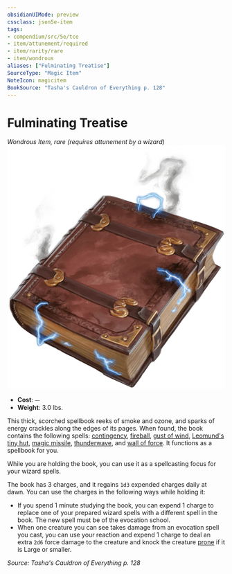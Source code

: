 ```yaml
---
obsidianUIMode: preview
cssclass: json5e-item
tags:
- compendium/src/5e/tce
- item/attunement/required
- item/rarity/rare
- item/wondrous
aliases: ["Fulminating Treatise"]
SourceType: "Magic Item"
NoteIcon: magicitem
BookSource: "Tasha's Cauldron of Everything p. 128"
---
```

# Fulminating Treatise
*Wondrous Item, rare (requires attunement by a wizard)*  
![](https://raw.githubusercontent.com/5etools-mirror-2/5etools-img/main/items/TCE/Fulminating%20Treatise.webp#right)  

- **Cost**: ⏤
- **Weight**: 3.0 lbs.

This thick, scorched spellbook reeks of smoke and ozone, and sparks of energy crackles along the edges of its pages. When found, the book contains the following spells: [contingency](/2-Mechanics/CLI/spells/contingency.md), [fireball](/2-Mechanics/CLI/spells/fireball.md), [gust of wind](/2-Mechanics/CLI/spells/gust-of-wind.md), [Leomund's tiny hut](/2-Mechanics/CLI/spells/leomunds-tiny-hut.md), [magic missile](/2-Mechanics/CLI/spells/magic-missile.md), [thunderwave](/2-Mechanics/CLI/spells/thunderwave.md), and [wall of force](/2-Mechanics/CLI/spells/wall-of-force.md). It functions as a spellbook for you.

While you are holding the book, you can use it as a spellcasting focus for your wizard spells.

The book has 3 charges, and it regains `1d3` expended charges daily at dawn. You can use the charges in the following ways while holding it:

- If you spend 1 minute studying the book, you can expend 1 charge to replace one of your prepared wizard spells with a different spell in the book. The new spell must be of the evocation school.  
- When one creature you can see takes damage from an evocation spell you cast, you can use your reaction and expend 1 charge to deal an extra `2d6` force damage to the creature and knock the creature [prone](/2-Mechanics/CLI/rules/conditions.md#prone) if it is Large or smaller.  

*Source: Tasha's Cauldron of Everything p. 128*